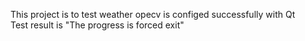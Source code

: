 This project is to test weather opecv is configed successfully with Qt
<br>Test result is "The progress is forced exit"